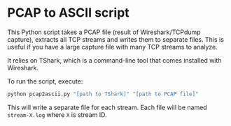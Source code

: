 # PCAP to ASCII script

This Python script takes a PCAP file (result of Wireshark/TCPdump capture), extracts all TCP streams and writes them to separate files. This is useful if you have a large capture file with many TCP streams to analyze.

It relies on TShark, which is a command-line tool that comes installed with Wireshark.

To run the script, execute:

```python
python pcap2ascii.py "[path to TShark]" "[path to PCAP file]" 
```

This will write a separate file for each stream. Each file will be named `stream-X.log` where `X` is stream ID.
